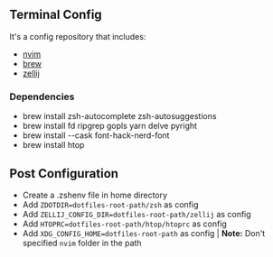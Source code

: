## Terminal Config
It's a config repository that includes:
- [nvim](https://neovim.io)
- [brew](https://brew.sh/)
- [zellij](https://zellij.dev)

### Dependencies
- brew install zsh-autocomplete zsh-autosuggestions
- brew install fd ripgrep gopls yarn delve pyright
- brew install --cask font-hack-nerd-font
- brew install htop

## Post Configuration
- Create a .zshenv file in home directory
- Add `ZDOTDIR=dotfiles-root-path/zsh` as config
- Add `ZELLIJ_CONFIG_DIR=dotfiles-root-path/zellij` as config
- Add `HTOPRC=dotfiles-root-path/htop/htoprc` as config
- Add `XDG_CONFIG_HOME=dotfiles-root-path` as config | **Note:** Don't specified `nvim` folder in the path
